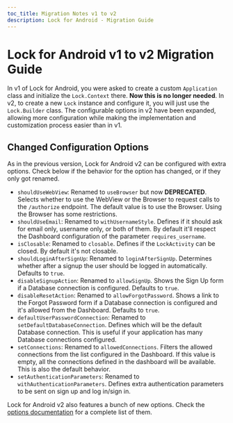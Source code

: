 ```yaml
---
toc_title: Migration Notes v1 to v2
description: Lock for Android - Migration Guide
---
```


# Lock for Android v1 to v2 Migration Guide

In v1 of Lock for Android, you were asked to create a custom `Application` class and initialize the `Lock.Context` there. **Now this is no longer needed**. In v2, to create a new `Lock` instance and configure it, you will just use the `Lock.Builder` class. The configurable options in v2 have been expanded, allowing more configuration while making the implementation and customization process easier than in v1.

## Changed Configuration Options

As in the previous version, Lock for Android v2 can be configured with extra options. Check below if the behavior for the option has changed, or if they only got renamed.


* `shouldUseWebView`: Renamed to `useBrowser` but now **DEPRECATED**. Selects whether to use the WebView or the Browser to request calls to the `/authorize` endpoint. The default value is to use the Browser. Using the Browser has some restrictions.
* `shouldUseEmail`: Renamed to `withUsernameStyle`. Defines if it should ask for email only, username only, or both of them. By default it'll respect the Dashboard configuration of the parameter `requires_username`.
* `isClosable`: Renamed to `closable`. Defines if the `LockActivity` can be closed. By default it's not closable.
* `shouldLoginAfterSignUp`: Renamed to `loginAfterSignUp`. Determines whether after a signup the user should be logged in automatically. Defaults to `true`.
* `disableSignupAction`: Renamed to `allowSignUp`. Shows the Sign Up form if a Database connection is configured. Defaults to `true`.
* `disableResetAction`: Renamed to `allowForgotPassword`. Shows a link to the Forgot Password form if a Database connection is configured and it's allowed from the Dashboard. Defaults to `true`.
* `defaultUserPasswordConnection`: Renamed to `setDefaultDatabaseConnection`. Defines which will be the default Database connection. This is useful if your application has many Database connections configured.
* `setConnections`: Renamed to `allowedConnections`. Filters the allowed connections from the list configured in the Dashboard. If this value is empty, all the connections defined in the dashboard will be available. This is also the default behavior.
* `setAuthenticationParameters`: Renamed to `withAuthenticationParameters`. Defines extra authentication parameters to be sent on sign up and log in/sign in.

Lock for Android v2 also features a bunch of new options. Check the [options documentation](/libraries/lock-android#lock-configuration-options) for a complete list of them.